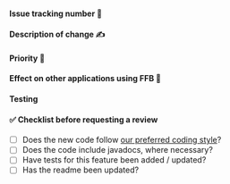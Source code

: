 #### Issue tracking number 🔗

<!-- add Pivotal Tracker link here -->

#### Description of change ✍️

<!-- brief summary of changes -->

#### Priority 🥇

<!-- How quickly do you need this change to show up in the SNAPSHOT? -->
<!-- How quickly do you need this change to show up in a formal release? -->

#### Effect on other applications using FFB 🌊

<!-- Are there breaking changes in this PR? Will other projects need to update their code after this
change? If so, how? -->

#### Testing

<!-- If it's not obvious, please describe how we can test this PR. -->

#### ✅ Checklist before requesting a review

- [ ] Does the new code follow [our preferred coding
  style](/intellij-settings/PlatformFlavoredGoogleStyle.xml)?
- [ ] Does the code include javadocs, where necessary?
- [ ] Have tests for this feature been added / updated?
- [ ] Has the readme been updated?
